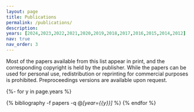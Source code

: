 ```yaml
---
layout: page
title: Publications
permalink: /publications/
description:
years: [2024,2023,2022,2021,2020,2019,2018,2017,2016,2015,2014,2012]
nav: true
nav_order: 3
---
```

<div class="publications">

Most of the papers available from this list appear in print, and the corresponding copyright is held by the publisher. While the papers can be used for personal use, redistribution or reprinting for commercial purposes is prohibited. Preproceedings versions are available upon request.

{%- for y in page.years %}
<!--   <h2 class="year">{{y}}</h2> -->
  {% bibliography -f papers -q @*[year={{y}}]* %}
{% endfor %}

</div>


